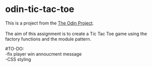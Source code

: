 # odin-tic-tac-toe
This is a project from the [The Odin Project](https://www.theodinproject.com/lessons/node-path-javascript-tic-tac-toe).
<br>
<br>
The aim of this assignment is to create a Tic Tac Toe game using the factory functions and the module pattern.

#TO-DO:
<br>
-fix player win annoucment message  
-CSS styling